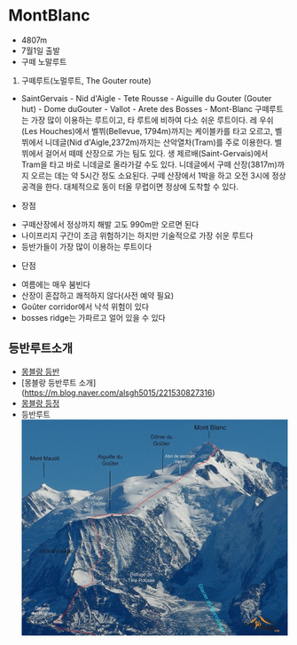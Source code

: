 # MontBlanc
* 4807m
* 7월1일 출발
* 구떼 노말루트

1. 구떼루트(노멀루트, The Gouter route)
* SaintGervais - Nid d'Aigle - Tete Rousse - Aiguille du Gouter (Gouter hut) - Dome duGouter - Vallot - Arete des Bosses - Mont-Blanc
구떼루트는 가장 많이 이용하는 루트이고, 타 루트에 비하여 다소 쉬운 루트이다. 레 우쉬(Les Houches)에서 벨뷔(Bellevue, 1794m)까지는 케이블카를 타고 오르고, 벨뷔에서 니데글(Nid d'Aigle,2372m)까지는 산악열차(Tram)를 주로 이용한다. 벨뷔에서 걸어서 떼떼 산장으로 가는 팀도 있다. 생 제르배(Saint-Gervais)에서 Tram을 타고 바로 니데글로 올라가갈 수도 있다. 니데글에서 구떼 산장(3817m)까지 오르는 데는 약 5시간 정도 소요된다. 구떼 산장에서 1박을 하고 오전 3시에 정상 공격을 한다. 대체적으로 동이 터올 무렵이면 정상에 도착할 수 있다.

* 장점  
 - 구떼산장에서 정상까지 해발 고도 990m만 오르면 된다
 - 나이프리지 구간이 조금 위험하기는 하지만 기술적으로 가장 쉬운 루트다
 - 등반가들이 가장 많이 이용하는 루트이다
* 단점  
 - 여름에는 매우 붐빈다
 - 산장이 혼잡하고 쾌적하지 않다(사전 예약 필요)
 - Goûter corridor에서 낙석 위험이 있다
 - bosses ridge는 가파르고 얼어 있을 수 있다

## 등반루트소개
* [몽블랑 등반](https://blog.naver.com/ljkim65/220929517533)
* [몽블랑 등반루트 소개] (https://m.blog.naver.com/alsgh5015/221530827316)
* [몽블랑 등정](http://blog.daum.net/yoosoon333/8110723)
* 등반루트
![Mont Blanc, 몽블랑](MontBlanc.png)
